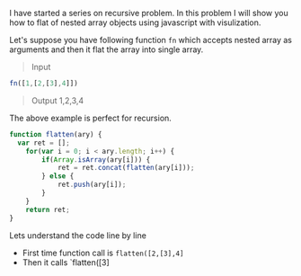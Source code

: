 I have started a series on recursive problem. In this problem I will show you how to flat of nested array objects using javascript with visulization.

Let's suppose you have following function `fn` which accepts nested array as arguments and then it flat the array into single array.
>Input
```javascript
fn([1,[2,[3],4]])
```

> Output
1,2,3,4

The above example is perfect for recursion.

```javascript
function flatten(ary) {
  var ret = [];
    for(var i = 0; i < ary.length; i++) {
        if(Array.isArray(ary[i])) {
            ret = ret.concat(flatten(ary[i]));
        } else {
            ret.push(ary[i]);
        }
    }
    return ret;
}
```
Lets understand the code line by line

- First time function call is `flatten([2,[3],4]`
- Then it calls `flatten([3]
<!--stackedit_data:
eyJoaXN0b3J5IjpbLTE4OTMyMTQ2MCw3ODA0ODAxMTddfQ==
-->